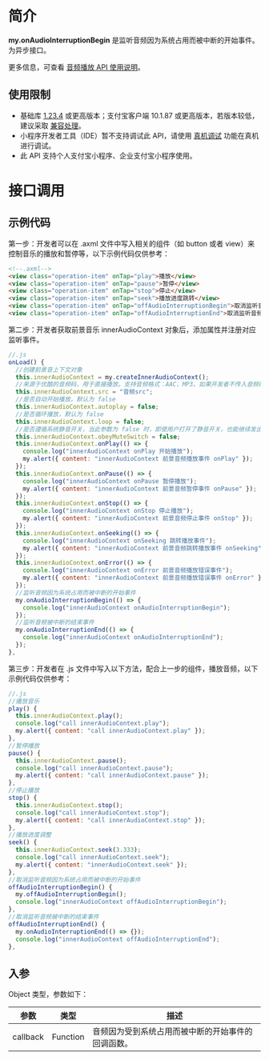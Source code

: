 # 简介
**my.onAudioInterruptionBegin** 是监听音频因为系统占用而被中断的开始事件。为异步接口。

更多信息，可查看 [音频播放 API 使用说明](https://opendocs.alipay.com/mini/03l3fn)。

## 使用限制

- 基础库 [1.23.4](https://opendocs.alipay.com/mini/framework/lib) 或更高版本；支付宝客户端 10.1.87 或更高版本，若版本较低，建议采取 [兼容处理](https://opendocs.alipay.com/mini/framework/compatibility)。
- 小程序开发者工具（IDE）暂不支持调试此 API，请使用 [真机调试](https://opendocs.alipay.com/mini/ide/remote-debug) 功能在真机进行调试。
- 此 API 支持个人支付宝小程序、企业支付宝小程序使用。

# 接口调用

## 示例代码
第一步：开发者可以在 .axml 文件中写入相关的组件（如 button 或者 view）来控制音乐的播放和暂停等，以下示例代码仅供参考：
```html
<!--.axml-->
<view class="operation-item" onTap="play">播放</view>
<view class="operation-item" onTap="pause">暂停</view>
<view class="operation-item" onTap="stop">停止</view>
<view class="operation-item" onTap="seek">播放进度跳转</view>
<view class="operation-item" onTap="offAudioInterruptionBegin">取消监听音频因为系统占用而被中断的开始事件</view>
<view class="operation-item" onTap="offAudioInterruptionEnd">取消监听音频被中断的结束事件</view>
```
第二步：开发者获取前景音乐 innerAudioContext 对象后，添加属性并注册对应监听事件。
```javascript
//.js
onLoad() {
  //创建前景音上下文对象
  this.innerAudioContext = my.createInnerAudioContext();
  //来源于优酷的音频码，用于直接播放。支持音频格式：AAC，MP3。如果开发者不传入音频码，控制台不会报错，但无音频播放。
  this.innerAudioContext.src = "音频src";
  //是否自动开始播放，默认为 false
  this.innerAudioContext.autoplay = false;
  //是否循环播放，默认为 false
  this.innerAudioContext.loop = false;
  //是否遵循系统静音开关，当此参数为 false 时，即使用户打开了静音开关，也能继续发出声音，默认值 true(注意：此参数仅 iOS 支持)。
  this.innerAudioContext.obeyMuteSwitch = false;
  this.innerAudioContext.onPlay(() => {
    console.log("innerAudioContext onPlay 开始播放");
    my.alert({ content: "innerAudioContext 前景音频播放事件 onPlay" });
  });
  this.innerAudioContext.onPause(() => {
    console.log("innerAudioContext onPause 暂停播放");
    my.alert({ content: "innerAudioContext 前景音频暂停事件 onPause" });
  });
  this.innerAudioContext.onStop(() => {
    console.log("innerAudioContext onStop 停止播放");
    my.alert({ content: "innerAudioContext 前景音频停止事件 onStop" });
  });
  this.innerAudioContext.onSeeking(() => {
    console.log("innerAudioContext onSeeking 跳转播放事件");
    my.alert({ content: "innerAudioContext 前景音频跳转播放事件 onSeeking" });
  });
  this.innerAudioContext.onError(() => {
    console.log("innerAudioContext onError 前景音频播放错误事件");
    my.alert({ content: "innerAudioContext 前景音频播放错误事件 onError" });
  });
  //监听音频因为系统占用而被中断的开始事件
  my.onAudioInterruptionBegin(() => {
    console.log("innerAudioContext onAudioInterruptionBegin");
  });
  //监听音频被中断的结束事件
  my.onAudioInterruptionEnd(() => {
    console.log("innerAudioContext onAudioInterruptionEnd");
  });
},
```
第三步：开发者在 .js 文件中写入以下方法，配合上一步的组件，播放音频，以下示例代码仅供参考：
```js
//.js
//播放音乐
play() {
  this.innerAudioContext.play();
  console.log("call innerAudioContext.play");
  my.alert({ content: "call innerAudioContext.play" });
},
//暂停播放
pause() {
  this.innerAudioContext.pause();
  console.log("call innerAudioContext.pause");
  my.alert({ content: "call innerAudioContext.pause" });
},
//停止播放
stop() {
  this.innerAudioContext.stop();
  console.log("call innerAudioContext.stop");
  my.alert({ content: "call innerAudioContext.stop" });
},
//播放进度调整
seek() {
  this.innerAudioContext.seek(3.333);
  console.log("call innerAudioContext.seek");
  my.alert({ content: "innerAudioContext.seek" });
},
//取消监听音频因为系统占用而被中断的开始事件
offAudioInterruptionBegin() {
  my.offAudioInterruptionBegin();
  console.log("innerAudioContext offAudioInterruptionBegin");
},
//取消监听音频被中断的结束事件
offAudioInterruptionEnd() {
  my.onAudioInterruptionEnd(() => {});
  console.log("innerAudioContext offAudioInterruptionEnd");
},
```

## 入参
Object 类型，参数如下：

| **参数** | **类型** | **描述** |
| --- | --- | --- |
| callback | Function | 音频因为受到系统占用而被中断的开始事件的回调函数。 |
